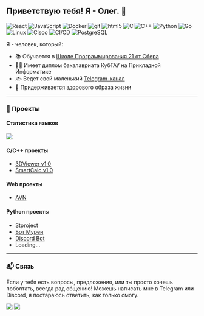 ## Приветствую тебя! Я - Олег. 👋

<p>
  <img alt="React" src="https://img.shields.io/badge/-React-45b8d8?style=flat-square&logo=react&logoColor=white" />
  <img alt="JavaScript" src="https://img.shields.io/badge/-JavaScript-F7DF1E?style=flat-square&logo=javascript&logoColor=black" />
  <img alt="Docker" src="https://img.shields.io/badge/-Docker-46a2f1?style=flat-square&logo=docker&logoColor=white" />
  <img alt="git" src="https://img.shields.io/badge/-Git-F05032?style=flat-square&logo=git&logoColor=white" />
  <img alt="html5" src="https://img.shields.io/badge/-HTML5-E34F26?style=flat-square&logo=html5&logoColor=white" />
  <img alt="C" src="https://img.shields.io/badge/-C-A8B9CC?style=flat-square&logo=c&logoColor=white" />
  <img alt="C++" src="https://img.shields.io/badge/-C++-00599C?style=flat-square&logo=c%2B%2B&logoColor=white" />
  <img alt="Python" src="https://img.shields.io/badge/-Python-3776AB?style=flat-square&logo=python&logoColor=white" />
  <img alt="Go" src="https://img.shields.io/badge/-Go-00ADD8?style=flat-square&logo=go&logoColor=white" />
  <img alt="Linux" src="https://img.shields.io/badge/-Linux-FCC624?style=flat-square&logo=linux&logoColor=black" />
  <img alt="Cisco" src="https://img.shields.io/badge/-Cisco-1BA0D7?style=flat-square&logo=cisco&logoColor=white" />
  <img alt="CI/CD" src="https://img.shields.io/badge/-CI%2FCD-2088FF?style=flat-square&logo=gitlab&logoColor=white" />
  <img alt="PostgreSQL" src="https://img.shields.io/badge/-PostgreSQL-336791?style=flat-square&logo=postgresql&logoColor=white" />
</p>


Я - человек, который:

- 📚 Обучается в [Школе Программирования 21 от Сбера](https://21-school.ru/)
- 👨‍🎓 Имеет диплом бакалавриата КубГАУ на Прикладной Информатике
- ✍️ Ведет свой маленький [Telegram-канал](https://t.me/kidneyha)
- 💪 Придерживается здорового образа жизни

---

### 🚀 Проекты

#### Статистика языков
![](https://github-profile-summary-cards.vercel.app/api/cards/repos-per-language?username=alicardi&theme=solarized_dark) 

#### C/C++ проекты
- [3DViewer v1.0](https://github.com/Alicardi/3DViewer_v1.0)
- [SmartCalc v1.0](https://github.com/Alicardi/SmartCalc_v1.0)

#### Web проекты
- [AVN](https://github.com/Alicardi/AVN)

#### Python проекты
- [Stproject](https://github.com/Alicardi/Stproject)
- [Бот Мурен](https://github.com/Alicardi/BotMurens)
- [Discord Bot](https://github.com/Alicardi/BotDiscordMusic)
- Loading...

---

<h3>📬 Связь</h3>
<p>Если у тебя есть вопросы, предложения, или ты просто хочешь поболтать, всегда рад общению!  
Можешь написать мне в Telegram или Discord, я постараюсь ответить, как только смогу.</p>
<p><a href="https://t.me/alicardi"><img src="https://img.shields.io/badge/Написать в Telegram-2CA5E0?style=flat&logo=telegram&logoColor=white"/></a>
<a href="https://discordapp.com/users/267805585049780225/"><img src="https://img.shields.io/badge/Написать в Discord-7289DA?style=flat&logo=discord&logoColor=white"/></a></p>

